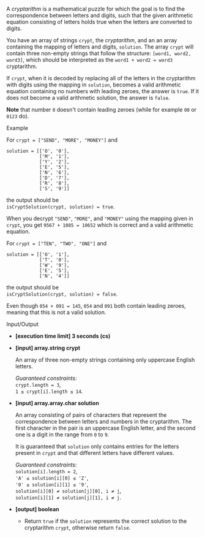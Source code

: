 
A  _cryptarithm_  is a mathematical puzzle for which the goal is to find the correspondence between letters and digits, such that the given arithmetic equation consisting of letters holds true when the letters are converted to digits.

You have an array of strings  `crypt`, the  _cryptarithm_, and an an array containing the mapping of letters and digits,  `solution`. The array  `crypt`  will contain three non-empty strings that follow the structure:  `[word1, word2, word3]`, which should be interpreted as the  `word1 + word2 = word3`  cryptarithm.

If  `crypt`, when it is decoded by replacing all of the letters in the cryptarithm with digits using the mapping in  `solution`, becomes a valid arithmetic equation containing no numbers with leading zeroes, the answer is  `true`. If it does not become a valid arithmetic solution, the answer is  `false`.

**Note**  that number  `0`  doesn't contain leading zeroes (while for example  `00`  or  `0123`  do).

Example

For  `crypt = ["SEND", "MORE", "MONEY"]`  and

```
solution = [['O', '0'],
            ['M', '1'],
            ['Y', '2'],
            ['E', '5'],
            ['N', '6'],
            ['D', '7'],
            ['R', '8'],
            ['S', '9']]

```

the output should be  
`isCryptSolution(crypt, solution) = true`.

When you decrypt  `"SEND"`,  `"MORE"`, and  `"MONEY"`  using the mapping given in  `crypt`, you get  `9567 + 1085 = 10652`  which is correct and a valid arithmetic equation.

For  `crypt = ["TEN", "TWO", "ONE"]`  and

```
solution = [['O', '1'],
            ['T', '0'],
            ['W', '9'],
            ['E', '5'],
            ['N', '4']]

```

the output should be  
`isCryptSolution(crypt, solution) = false`.

Even though  `054 + 091 = 145`,  `054`  and  `091`  both contain leading zeroes, meaning that this is not a valid solution.

Input/Output

-   **[execution time limit] 3 seconds (cs)**
    
-   **[input] array.string crypt**
    
    An array of three non-empty strings containing only uppercase English letters.
    
    _Guaranteed constraints:_  
    `crypt.length = 3`,  
    `1 ≤ crypt[i].length ≤ 14`.
    
-   **[input] array.array.char solution**
    
    An array consisting of pairs of characters that represent the correspondence between letters and numbers in the cryptarithm. The first character in the pair is an uppercase English letter, and the second one is a digit in the range from  `0`  to  `9`.
    
    It is guaranteed that  `solution`  only contains entries for the letters present in  `crypt`  and that different letters have different values.
    
    _Guaranteed constraints:_  
    `solution[i].length = 2`,  
    `'A' ≤ solution[i][0] ≤ 'Z'`,  
    `'0' ≤ solution[i][1] ≤ '9'`,  
    `solution[i][0] ≠ solution[j][0], i ≠ j`,  
    `solution[i][1] ≠ solution[j][1], i ≠ j`.
    
-   **[output] boolean**
    
    -   Return  `true`  if the  `solution`  represents the correct solution to the cryptarithm  `crypt`, otherwise return  `false`.